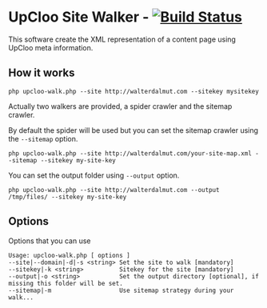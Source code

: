# UpCloo Site Walker - [![Build Status](https://secure.travis-ci.org/wdalmut/upcloo-site-walker.png)](http://travis-ci.org/wdalmut/upcloo-site-walker?branch=master)

This software create the XML representation of a content page using UpCloo
meta information.

## How it works

```
php upcloo-walk.php --site http://walterdalmut.com --sitekey mysitekey 
```

Actually two walkers are provided, a spider crawler and the sitemap crawler.

By default the spider will be used but you can set the sitemap crawler using the ```--sitemap``` option.

```
php upcloo-walk.php --site http://walterdalmut.com/your-site-map.xml --sitemap --sitekey my-site-key
```

You can set the output folder using ```--output``` option.

```
php upcloo-walk.php --site http://walterdalmut.com --output /tmp/files/ --sitekey my-site-key
```

## Options
Options that you can use

```
Usage: upcloo-walk.php [ options ]
--site|--domain|-d|-s <string> Set the site to walk [mandatory]
--sitekey|-k <string>          Sitekey for the site [mandatory]
--output|-o <string>           Set the output directory [optional], if missing this folder will be set.
--sitemap|-m                   Use sitemap strategy during your walk...
```